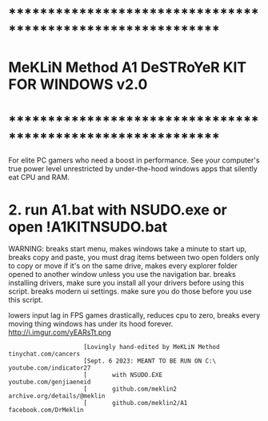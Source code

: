 #                ***********************************************************
#                 MeKLiN Method A1 DeSTRoYeR KIT FOR WINDOWS v2.0 
#                ***********************************************************
For elite PC gamers who need a boost in performance. See your computer's true power level unrestricted by under-the-hood windows apps that silently eat CPU and RAM.

# 2. run A1.bat with NSUDO.exe or open !A1KITNSUDO.bat

WARNING: breaks start menu, makes windows take a minute to start up, breaks copy and paste, you must drag items between two open folders only to copy or move if it's on the same drive, makes every explorer folder opened to another window unless you use the navigation bar. breaks installing drivers, make sure you install all your drivers before using this script. breaks modern ui settings. make sure you do those before you use this script.

lowers input lag in FPS games drastically, reduces cpu to zero, breaks every moving thing windows has under its hood forever.
http://i.imgur.com/yEARsTt.png

                         [Lovingly hand-edited by MeKLiN Method  tinychat.com/cancers
                         [Sept. 6 2023: MEANT TO BE RUN ON C:\   youtube.com/indicator27
                         [       with NSUDO.EXE                  youtube.com/genjiaeneid
                         [       github.com/meklin2              archive.org/details/@meklin
                         [       github.com/meklin2/A1           facebook.com/DrMeklin
